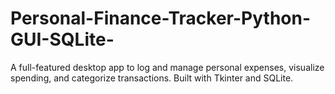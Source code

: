 # Personal-Finance-Tracker-Python-GUI-SQLite-
A full-featured desktop app to log and manage personal expenses, visualize spending, and categorize transactions. Built with Tkinter and SQLite.
